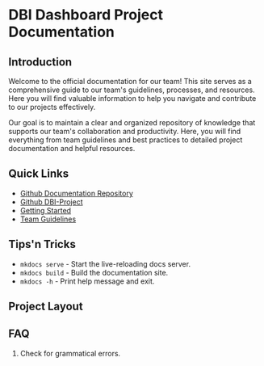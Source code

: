 # DBI Dashboard Project Documentation

## Introduction

Welcome to the official documentation for our team! This site serves as a comprehensive guide to our team's guidelines, processes, and resources. Here you will find valuable information to help you navigate and contribute to our projects effectively.

Our goal is to maintain a clear and organized repository of knowledge that supports our team's collaboration and productivity. Here, you will find everything from team guidelines and best practices to detailed project documentation and helpful resources.

## Quick Links

- [Github Documentation Repository](https://github.com/ischmir/team-docs)
- [Github DBI-Project](https://github.com/Maiichsen/dbiProject)
- [Getting Started](gettingStarted.md)
- [Team Guidelines](guidelines.md)


## Tips'n Tricks

* `mkdocs serve` - Start the live-reloading docs server.
* `mkdocs build` - Build the documentation site.
* `mkdocs -h` - Print help message and exit.

## Project Layout
        
## FAQ

1. Check for grammatical errors.